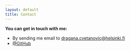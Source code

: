 ```yaml
---
layout: default
title: Contact
---
```



**You can get in touch with me:**
	
- By sending me email to <a href="mailto:dragana.cvetanovic@helsinki.fi">dragana.cvetanovic@helsinki.fi</a>
- [@GitHub](http://github.com/draganacvetanovic)

<!--

	<li><a href="http://www.linkedin.com/in/jwmcglone/">@LinkedIn</a></li> 
	<li><a href="http://jsfiddle.net/user/jmcglone/fiddles/">@jsfiddle</a></li>
	<li><a href="http://dribbble.com/jmcglone">@Dribbble</a></li> 
	<li>Or by sending an e-mail to <span class="obfuscate">moc.liamg@enolgcmwj</span></li>
	</ul>
-->
